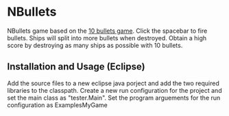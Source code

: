 # NBullets

NBullets game based on the [10 bullets game](https://www.crazygames.com/game/10-bullets-html-5). Click the spacebar to fire bullets. Ships will split into more bullets when destroyed. Obtain a high score by destroying as many ships as possible with 10 bullets.

## Installation and Usage (Eclipse)

Add the source files to a new eclipse java porject and add the two required libraries to the classpath. Create a new run configuration for the project and set the main class as "tester.Main". Set the program arguements for the run configuration as ExamplesMyGame